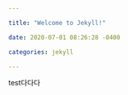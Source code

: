 ```yaml
---

title: "Welcome to Jekyll!" 

date: 2020-07-01 08:26:28 -0400 

categories: jekyll

---
```




test다다다